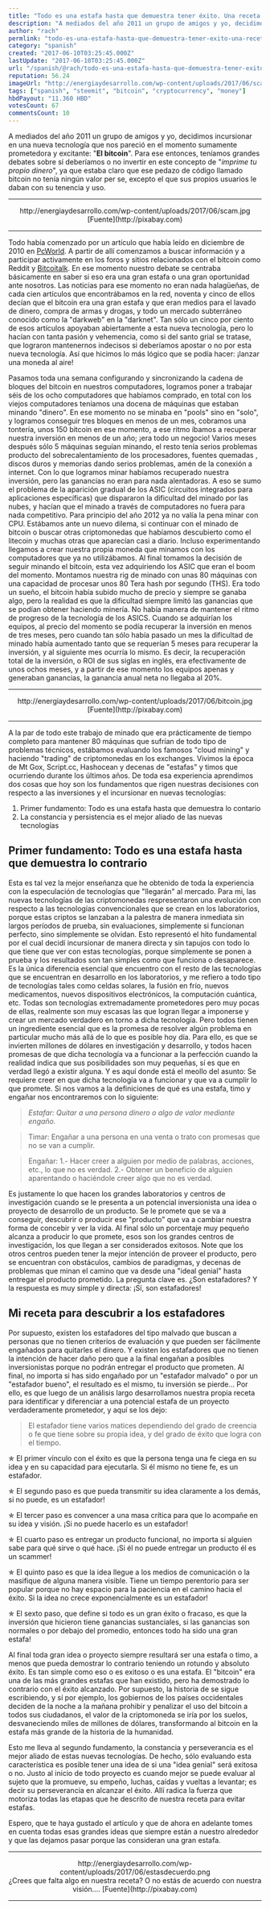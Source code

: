 ```yaml
---
title: "Todo es una estafa hasta que demuestra tener éxito. Una receta para identificar estafas 🎖"
description: "A mediados del año 2011 un grupo de amigos y yo, decidimos incursionar en una nueva tecnología que nos pareció en el momento sumamente prometedora y e..."
author: "rach"
permlink: "todo-es-una-estafa-hasta-que-demuestra-tener-exito-una-receta-para-identificar-estafas"
category: "spanish"
created: "2017-06-10T03:25:45.000Z"
lastUpdate: "2017-06-10T03:25:45.000Z"
url: "/spanish/@rach/todo-es-una-estafa-hasta-que-demuestra-tener-exito-una-receta-para-identificar-estafas"
reputation: 56.24
imageUrl: "http://energiaydesarrollo.com/wp-content/uploads/2017/06/scam.jpg"
tags: ["spanish", "steemit", "bitcoin", "cryptocurrency", "money"]
hbdPayout: "11.360 HBD"
votesCount: 67
commentsCount: 10
---
```


A mediados del año 2011 un grupo de amigos y yo, decidimos incursionar en una nueva tecnología que nos pareció en el momento sumamente prometedora y excitante: "**El bitcoin**". Para ese entonces, teníamos grandes debates sobre sí deberíamos o no invertir en este concepto de "*imprime tu propio dinero*", ya que estaba claro que ese pedazo de código llamado bitcoin no tenía ningún valor per se, excepto el que sus propios usuarios le daban con su tenencia y uso. 

---

<center>http://energiaydesarrollo.com/wp-content/uploads/2017/06/scam.jpg</center>
<center>[Fuente](http://pixabay.com)</center>

---


Todo había comenzado por un artículo que había leído en diciembre de 2010 en [PcWorld](http://www.pcworld.com/article/213230/could_wikileaks_scandal_lead_to_new_virtual_currency.html). A partir de allí comenzamos a buscar información y a participar activamente en los foros y sitios relacionados con el bitcoin como Reddit y [Bitcoitalk](https://bitcointalk.org). En ese momento nuestro debate se centraba básicamente en saber si eso era una gran estafa o una gran oportunidad ante nosotros. Las noticias para ese momento no eran nada halagüeñas, de cada cien artículos que encontrábamos en la red, noventa y cinco de ellos decían que el bitcoin era una gran estafa y que eran medios para el lavado de dinero, compra de armas y drogas, y todo un mercado subterráneo conocido como la "darkweb" en la  "darknet". Tan sólo un cinco por ciento de esos artículos apoyaban abiertamente a esta nueva tecnología, pero lo hacían con tanta pasión y vehemencia, como si del santo grial se tratase, que lograron mantenernos indecisos si  deberíamos apostar o no por esta nueva tecnología. Así que hicimos lo más lógico que se podía hacer: ¡lanzar una moneda al aire!

Pasamos toda una semana configurando y sincronizando la cadena de bloques del bitcoin en nuestros computadores, logramos poner a trabajar séis de los ocho computadores que habíamos comprado, en total con los viejos computadores teníamos una docena de máquinas que estaban minando "dinero". En ese momento no se minaba en "pools" sino en "solo",  y logramos conseguir tres bloques en menos de un mes, cobramos una tontería, unos 150 bitcoin en ese momento, a ese ritmo íbamos a recuperar nuestra inversión en menos de un año; ¡era todo un negocio!
Varios meses después sólo 5 máquinas seguían minando, el resto tenía serios problemas producto del sobrecalentamiento de los procesadores, fuentes quemadas , discos duros y memorias dando serios problemas, amén de la conexión a internet. Con lo que logramos minar habíamos recuperado nuestra inversión, pero las ganancias no eran para nada alentadoras. A eso se sumo el problema de la aparición gradual de los ASIC (circuitos integrados para aplicaciones específicas) que dispararon la dificultad del minado por las nubes, y hacían que el minado a través de computadores no fuera para nada competitivo. Para principio del año 2012 ya no valía la pena minar con CPU. 
Estábamos ante un nuevo dilema, si continuar con el minado de bitcoin o buscar otras criptomonedas que habíamos descubierto como el litecoin y muchas otras que aparecían casi a diario. Incluso experimentando llegamos a crear nuestra propia moneda que minamos con los computadores que ya no utilizábamos. Al final tomamos la decisión de seguir minando el bitcoin, esta vez adquiriendo los ASIC que eran el boom del momento. Montamos nuestra rig de minado con unas 80 máquinas con una capacidad de procesar unos 80 Tera hash por segundo (THS). Era todo un sueño, el bitcoin había subido mucho de precio y siempre se ganaba algo, pero la realidad es que la dificultad siempre limitó las ganancias que se podían obtener haciendo minería. No había manera de mantener el ritmo de progreso de la tecnología de los ASICS. Cuando se adquirían los equipos, al precio del momento se podía recuperar la inversión en menos de tres meses, pero cuando tan sólo había pasado un mes la dificultad de minado había aumentado tanto que se requerían 5 meses para recuperar la inversión, y al siguiente mes ocurría lo mismo. Es decir, la recuperación total de la inversión, o ROI de sus siglas en inglés, era efectivamente de unos ochos meses, y a partir de ese momento los equipos apenas y generaban ganancias, la ganancia anual neta no llegaba al 20%. 

---

<center>http://energiaydesarrollo.com/wp-content/uploads/2017/06/bitcoin.jpg</center>
<center>[Fuente](http://pixabay.com)</center>

---



A la par de todo este trabajo de minado que era prácticamente de tiempo completo para mantener 80 máquinas que sufrían de todo tipo de problemas técnicos, estábamos evaluando los famosos "cloud mining" y haciendo "trading" de criptomonedas en los exchanges. Vivimos la época de Mt Gox, Script.cc, Hashocean y decenas de "estafas" y timos que ocurriendo durante los últimos años. De toda esa experiencia aprendimos dos cosas que hoy son los fundamentos que rigen nuestras decisiones con respecto a las inversiones y el incursionar en nuevas tecnologías:

1) Primer fundamento: Todo es una estafa hasta que demuestra lo contario
2) La constancia y persistencia es el mejor aliado de las nuevas tecnologías

## Primer fundamento: Todo es una estafa hasta que demuestra lo contrario

Esta es tal vez la mejor enseñanza que he obtenido de toda la experiencia con la especulación de tecnologías que "llegarán" al mercado. Para mi, las nuevas tecnologías de las criptomonedas respresentaron una evolución con respecto a las tecnologías convencionales que se crean en los laboratorios, porque estas  criptos se lanzaban a la palestra de manera inmediata sin largos períodos de prueba, sin evaluaciones, simplemente si funcionan perfecto, sino simplemente se olvidan.  Esto representó el hito fundamental por el cual decidí incursionar de manera directa y sin tapujos con todo lo que tiene que ver con estas tecnologías, porque simplemente se ponen a prueba y los resultados son tan simples como que funciona o desaparece. Es la única diferencia esencial que encuentro con el resto de las tecnologías que se encuentran en desarrollo en los laboratorios, y me refiero a todo tipo de tecnologías tales como celdas solares, la fusión en frío, nuevos medicamentos, nuevos dispositivos electrónicos, la computación cuántica, etc. Todas son tecnologías extremadamente prometedores pero muy pocas de ellas, realmente son muy escasas las que logran llegar a imponerse y crear un mercado verdadero en torno a dicha tecnología. Pero todos tienen un ingrediente esencial que es la promesa de resolver algún problema en particular mucho más allá de lo que es posible hoy día. Para ello, es que se invierten millones de dólares en investigación y desarrollo, y todos hacen promesas de que dicha tecnología va a funcionar a la perfección cuando la realidad indica que sus posibilidades son muy pequeñas, sí es que en verdad llegó a existir alguna. Y es aquí donde está el meollo del asunto: Se requiere creer en que dicha tecnología va a funcionar y que va a cumplir lo que promete.
Si nos vamos a la definiciones de qué es una estafa, timo y engañar nos encontraremos con lo siguiente:


>*Estafar:  Quitar a una persona dinero o algo de valor mediante engaño.*

>Timar: Engañar a una persona en una venta o trato con promesas que no se van a cumplir.

>Engañar: 
1.- Hacer creer a alguien por medio de palabras, acciones, etc., lo que no es verdad.
2.- Obtener un beneficio de alguien aparentando o haciéndole creer algo que no es verdad.

Es justamente lo que hacen los grandes laboratorios y centros de investigación cuando se le presenta a un potencial inversionista una idea o proyecto de desarrollo de un producto. Se le promete que se va a conseguir, descubrir o producir ese "producto" que va a cambiar nuestra forma de concebir y ver la vida. Al final sólo un porcentaje muy pequeño alcanza a producir lo que promete, esos son los grandes centros de investigación, los que llegan a ser  considerados exitosos. Note que los otros centros pueden tener la mejor intención de proveer el producto, pero se encuentran con obstáculos, cambios de paradigmas, y decenas de problemas que minan el camino que va desde una "ideal genial" hasta entregar el producto prometido. La pregunta clave es. ¿Son estafadores? Y la respuesta es muy simple y directa: ¡Sí, son estafadores!

## Mi receta para descubrir a los estafadores

Por supuesto, existen los estafadores del tipo malvado que buscan a personas que no tienen criterios de evaluación y que pueden ser fácilmente engañados para quitarles el dinero. Y existen los estafadores que no tienen la intención de hacer daño pero que a la final engañan a  posibles inversionistas porque no podrán entregar el producto que prometen. Al final, no importa si has sido engañado por un "estafador malvado" o por un "estafador bueno", el resultado es el mismo, tu inversión se pierde...
Por ello, es que luego de un análisis largo desarrollamos nuestra propia receta para identificar y diferenciar a  una potencial estafa  de un proyecto verdaderamente prometedor, y aquí se los dejo:
 
>El estafador tiene varios matices dependiendo del grado de creencia o fe que tiene sobre su propia idea, y del grado de éxito que logra con el tiempo. 

✯ El primer vínculo con el éxito es que la persona tenga una fe ciega en su idea y en su capacidad para ejecutarla. Si él mismo no tiene fe, es un estafador.

✯ El segundo paso es que pueda transmitir su idea claramente a los demás, si no puede, es un estafador!

✯ El tercer paso es convencer a una masa crítica para que lo acompañe en su idea y visión. ¡Si no puede hacerlo es un estafador!

✯ El cuarto paso es entregar un producto funcional, no importa si alguien sabe para qué sirve o qué hace. ¡Si él no puede entregar un producto él es un scammer!

✯ El quinto paso es que la idea llegue a los medios de comunicación o la masifique de alguna manera visible. Tiene un tiempo perentorio para ser popular porque no hay espacio para la paciencia en el camino hacia el éxito. Si la idea no crece exponencialmente es un estafador!

✯ El sexto paso, que define si todo es un gran éxito o fracaso, es que la inversión que hicieron tiene ganancias sustanciales, si las ganancias son normales o por debajo del promedio, entonces todo ha sido una gran estafa!

Al final toda gran idea o proyecto siempre resultará ser una estafa o timo, a menos que pueda demostrar lo contrario teniendo un rotundo y absoluto éxito. Es tan simple como eso o es exitoso o es una estafa. El "bitcoin" era una de las más grandes estafas que han existido, pero ha demostrado lo contrario con el éxito alcanzado. Por supuesto, la historia de se sigue escribiendo, y sí por ejemplo, los gobiernos de los países occidentales deciden de la noche a la mañana prohibir y penalizar el uso del bitcoin a todos sus ciudadanos, el valor de la criptomoneda se iría por los suelos, desvaneciendo miles de millones de dólares, transformando al bitcoin en la estafa más grande de la historia de la humanidad. 

Esto me lleva al segundo fundamento, la constancia y perseverancia es el mejor aliado de estas nuevas tecnologías. De hecho,  sólo evaluando esta característica es posible tener una idea de si una "idea genial" será exitosa o no. Justo al inicio de todo proyecto es cuando mejor se puede evaluar al sujeto que la promueve, su empeño, luchas, caídas y vueltas a levantar; es decir su perseverancia en alcanzar el éxito. Allí radica la fuerza que motoriza todas las etapas que he descrito de nuestra receta para evitar estafas.

Espero, que te haya gustado el artículo y que de ahora en adelante tomes en cuenta todas esas grandes ideas que siempre están a nuestro alrededor y que las dejamos pasar porque las consideran una gran estafa. 

---

<center>http://energiaydesarrollo.com/wp-content/uploads/2017/06/estasdecuerdo.png</center>
<center>¿Crees que falta algo en nuestra receta? O no estás de acuerdo con nuestra visión....
[Fuente](http://pixabay.com)</center>

---